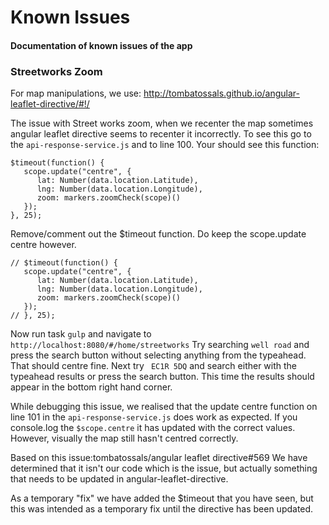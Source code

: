 # Known Issues
#### Documentation of known issues of the app

### Streetworks Zoom

For map manipulations, we use: http://tombatossals.github.io/angular-leaflet-directive/#!/

The issue with Street works zoom, when we recenter the map sometimes angular leaflet directive seems to recenter it  incorrectly. To see this go to the `api-response-service.js` and to line 100. Your should see this function: 


```
$timeout(function() {
   scope.update("centre", {
      lat: Number(data.location.Latitude),
      lng: Number(data.location.Longitude),
      zoom: markers.zoomCheck(scope)()
   });
}, 25);
```

Remove/comment out the $timeout function. Do keep the scope.update centre however.


```
// $timeout(function() {
   scope.update("centre", {
      lat: Number(data.location.Latitude),
      lng: Number(data.location.Longitude),
      zoom: markers.zoomCheck(scope)()
   });
// }, 25);
```

Now run task `gulp` and navigate to `http://localhost:8080/#/home/streetworks` Try searching `well road` and press the search button without selecting anything from the typeahead. That should centre fine. Next try ` EC1R 5DQ` and search either with the typeahead results or press the search button. This time the results should appear in the bottom right hand corner. 

While debugging this issue, we realised that the update centre function on line 101 in the `api-response-service.js`  does work as expected. If you console.log the `$scope.centre` it has updated with the correct values. However, visually the map still hasn't centred correctly. 

Based on this issue:tombatossals/angular leaflet directive#569
We have determined that it isn't our code which is the issue, but actually something that needs to be updated in angular-leaflet-directive.

As a temporary "fix" we have added the $timeout that you have seen, but this was intended as a temporary fix until the directive has been updated.

